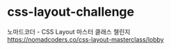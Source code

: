 # css-layout-challenge 
노마드코더 - CSS Layout 마스터 클래스 챌린지  
https://nomadcoders.co/css-layout-masterclass/lobby
